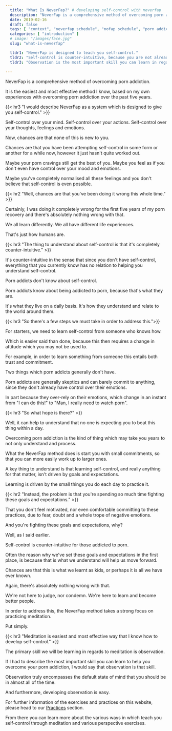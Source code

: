 ```yaml
---
  title: "What Is NeverFap?" # developing self-control with neverfap
  description: "NeverFap is a comprehensive method of overcoming porn addiction. It is a system which is designed to teach you self-control in the easiest way possible."
  date: 2019-02-16
  draft: false
  tags: [ "context", "neverfap schedule", "nofap schedule", "porn addiction", "addiction", "awareness", "nofap", "neverfap", "neverfap deluxe", "neverfap basics" ]
  categories: [ "introduction" ]
  # image: "/images/face.jpg"
  slug: "what-is-neverfap"

  tldr1: "NeverFap is designed to teach you self-control."
  tldr2: "Self-control is counter-intuitive, because you are not already in control of yourself."
  tldr3: "Observation is the most important skill you can learn in regards to overcoming porn addiction."
  
---
```


<!-- Will Need One Edit -->

NeverFap is a comprehensive method of overcoming porn addiction.

It is the easiest and most effective method I know, based on my own experiences with overcoming porn addiction over the past five years.


{{< hr3 "I would describe NeverFap as a system which is designed to give you self-control." >}}


Self-control over your mind. Self-control over your actions. Self-control over your thoughts, feelings and emotions.

Now, chances are that none of this is new to you. 

Chances are that you have been attempting self-control in some form or another for a while now, however it just hasn't quite worked out.

Maybe your porn cravings still get the best of you. Maybe you feel as if you don't even have control over your mood and emotions.

Maybe you've completely normalised all these feelings and you don't believe that self-control is even possible.


{{< hr2 "Well, chances are that you've been doing it wrong this whole time." >}}


Certainly, I was doing it completely wrong for the first five years of my porn recovery and there's absolutely nothing wrong with that.

We all learn differently. We all have different life experiences. 

That's just how humans are.


{{< hr3 "The thing to understand about self-control is that it's completely counter-intuitive." >}}


It's counter-intuitive in the sense that since you don't have self-control, everything that you currently know has no relation to helping you understand self-control.

Porn addicts don't know about self-control.

Porn addicts know about being addicted to porn, because that's what they are.

It's what they live on a daily basis. It's how they understand and relate to the world around them.


{{< hr3 "So there's a few steps we must take in order to address this.">}}


For starters, we need to learn self-control from someone who knows how.

Which is easier said than done, because this then requires a change in attitude which you may not be used to.

For example, in order to learn something from someone this entails both trust and commitment.

Two things which porn addicts generally don't have. 

Porn addicts are generally skeptics and can barely commit to anything, since they don't already have control over their emotions.

In part because they over-rely on their emotions, which change in an instant from "I can do this!" to "Man, I really need to watch porn".


{{< hr3 "So what hope is there?" >}}


Well, it can help to understand that no one is expecting you to beat this thing within a day.

Overcoming porn addiction is the kind of thing which may take you years to not only understand and process.

What the NeverFap method does is start you with small commitments, so that you can more easily work up to larger ones. 

A key thing to understand is that learning self-control, and really anything for that matter, isn't driven by goals and expectations. 

Learning is driven by the small things you do each day to practice it.


{{< hr2 "Instead, the problem is that you're spending so much time fighting these goals and expectations." >}}


That you don't feel motivated, nor even comfortable committing to these practices, due to fear, doubt and a whole trope of negative emotions.

And you're fighting these goals and expectations, why?

Well, as I said earlier. 

Self-control is counter-intuitive for those addicted to porn. 

Often the reason why we've set these goals and expectations in the first place, is because that is what we understand will help us move forward.

Chances are that this is what we learnt as kids, or perhaps it is all we have ever known.

Again, there's absolutely nothing wrong with that. 

We're not here to judge, nor condemn. We're here to learn and become better people.

In order to address this, the NeverFap method takes a strong focus on practicing meditation.

Put simply.


{{< hr3 "Meditation is easiest and most effective way that I know how to develop self-control." >}}


The primary skill we will be learning in regards to meditation is observation. 

If I had to describe the most important skill you can learn to help you overcome your porn addiction, I would say that observation is that skill.

Observation truly encompasses the default state of mind that you should be in almost all of the time.

<!--TODO: I talk more about it in this article Article on observation -->
And furthermore, developing observation is easy. 

For further information of the exercises and practices on this website, please head to our <a class="link" href="/practices">Practices</a> section.

From there you can learn more about the various ways in which teach you self-control through meditation and various perspective exercises.
